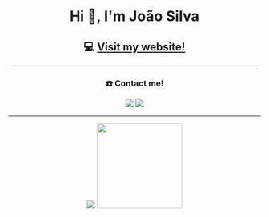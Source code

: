 <h1 align="center">Hi 👋, I'm João Silva</h1>

<h2 align="center">💻 <a href="https://joaoramoss.github.io/Personal-Website/" target="_blank">Visit my website!</a></h2>

---

<h3 align="center"> ☎️ Contact me! </h1>
<div align="center">
  <a href="mailto:joao.rmsilva05@gmail.com"><img src="https://img.shields.io/badge/-Email-c71610?style=for-the-badge&logo=Gmail&logoColor=white"/></a>
  <a href="https://www.linkedin.com/in/joaosilva05"><img src="https://img.shields.io/badge/LinkedIn-0077B5?style=for-the-badge&logo=linkedin&logoColor=white"/></a>
 </div>
 
---
<div align="center">
<img src="https://github-readme-stats.vercel.app/api?username=joaoramoss&count_private=true&show_icons=true&theme=nord&hide=contribs&hide_border=true"/>
<img style="height: 170px;" src="https://github-readme-stats.vercel.app/api/top-langs/?username=JoaoRamoss&layout=compact&theme=nord&hide_border=true"/>
</div>
